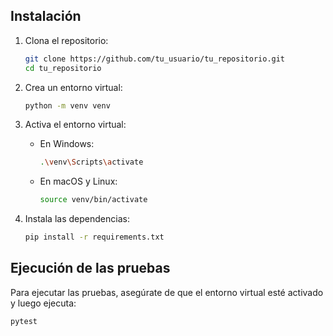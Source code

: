 ## Instalación

1. Clona el repositorio:
    ```sh
    git clone https://github.com/tu_usuario/tu_repositorio.git
    cd tu_repositorio
    ```

2. Crea un entorno virtual:
    ```sh
    python -m venv venv
    ```

3. Activa el entorno virtual:

    - En Windows:
        ```sh
        .\venv\Scripts\activate
        ```

    - En macOS y Linux:
        ```sh
        source venv/bin/activate
        ```

4. Instala las dependencias:
    ```sh
    pip install -r requirements.txt
    ```

## Ejecución de las pruebas

Para ejecutar las pruebas, asegúrate de que el entorno virtual esté activado y luego ejecuta:
```sh
pytest